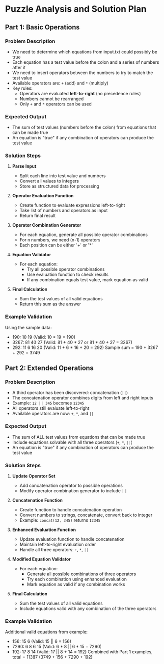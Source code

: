 # Puzzle Analysis and Solution Plan

## Part 1: Basic Operations

### Problem Description
- We need to determine which equations from input.txt could possibly be true
- Each equation has a test value before the colon and a series of numbers after it
- We need to insert operators between the numbers to try to match the test value
- Available operators are: `+` (add) and `*` (multiply)
- Key rules:
  - Operators are evaluated **left-to-right** (no precedence rules)
  - Numbers cannot be rearranged
  - Only `+` and `*` operators can be used

### Expected Output
- The sum of test values (numbers before the colon) from equations that can be made true
- An equation is "true" if any combination of operators can produce the test value

### Solution Steps

1. **Parse Input**
   - Split each line into test value and numbers
   - Convert all values to integers
   - Store as structured data for processing

2. **Operator Evaluation Function**
   - Create function to evaluate expressions left-to-right
   - Take list of numbers and operators as input
   - Return final result

3. **Operator Combination Generator**
   - For each equation, generate all possible operator combinations
   - For n numbers, we need (n-1) operators
   - Each position can be either '+' or '*'

4. **Equation Validator**
   - For each equation:
     - Try all possible operator combinations
     - Use evaluation function to check results
     - If any combination equals test value, mark equation as valid

5. **Final Calculation**
   - Sum the test values of all valid equations
   - Return this sum as the answer

### Example Validation
Using the sample data:
- 190: 10 19 (Valid: 10 * 19 = 190)
- 3267: 81 40 27 (Valid: 81 + 40 * 27 or 81 * 40 + 27 = 3267)
- 292: 11 6 16 20 (Valid: 11 + 6 * 16 + 20 = 292)
Sample sum = 190 + 3267 + 292 = 3749

## Part 2: Extended Operations

### Problem Description
- A third operator has been discovered: concatenation (`||`)
- The concatenation operator combines digits from left and right inputs
- Example: `12 || 345` becomes `12345`
- All operators still evaluate left-to-right
- Available operators are now: `+`, `*`, and `||`

### Expected Output
- The sum of ALL test values from equations that can be made true
- Include equations solvable with all three operators (`+`, `*`, `||`)
- An equation is "true" if any combination of operators can produce the test value

### Solution Steps

1. **Update Operator Set**
   - Add concatenation operator to possible operations
   - Modify operator combination generator to include `||`

2. **Concatenation Function**
   - Create function to handle concatenation operation
   - Convert numbers to strings, concatenate, convert back to integer
   - Example: `concat(12, 345)` returns `12345`

3. **Enhanced Evaluation Function**
   - Update evaluation function to handle concatenation
   - Maintain left-to-right evaluation order
   - Handle all three operators: `+`, `*`, `||`

4. **Modified Equation Validator**
   - For each equation:
     - Generate all possible combinations of three operators
     - Try each combination using enhanced evaluation
     - Mark equation as valid if any combination works

5. **Final Calculation**
   - Sum the test values of all valid equations
   - Include equations valid with any combination of the three operators

### Example Validation
Additional valid equations from example:
- 156: 15 6 (Valid: 15 || 6 = 156)
- 7290: 6 8 6 15 (Valid: 6 * 8 || 6 * 15 = 7290)
- 192: 17 8 14 (Valid: 17 || 8 + 14 = 192)
Combined with Part 1 examples, total = 11387 (3749 + 156 + 7290 + 192)